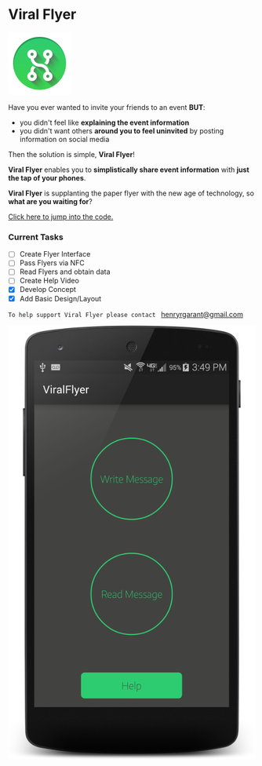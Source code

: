 # Viral Flyer 
![Viral Flyer](https://github.com/Henri93/Viral-Flyer/blob/development/app/src/main/res/drawable-xhdpi/logo_96.png?raw=true)

Have you ever wanted to invite your friends to an event **BUT**:
- you didn't feel like **explaining the event information**
- you didn't want others **around you to feel uninvited** by posting information on social media

Then the solution is simple, **Viral Flyer**!

**Viral Flyer** enables you to **simplistically share event information** with **just the tap of your phones**.

**Viral Flyer** is supplanting the paper flyer with the new age of technology, so **what are you waiting for**?

[Click here to jump into the code.](https://github.com/Henri93/Viral-Flyer/tree/development/app/src/main/java/viralflyer/henrygarant/com/viralflyer)

### Current Tasks

- [ ] Create Flyer Interface
- [ ] Pass Flyers via NFC
- [ ] Read Flyers and obtain data
- [ ] Create Help Video
- [x] Develop Concept
- [x] Add Basic Design/Layout

`To help support Viral Flyer please contact ` henryrgarant@gmail.com


![MainActivity](https://github.com/Henri93/Viral-Flyer/blob/development/Screenshots/MainActivity_6.png)

